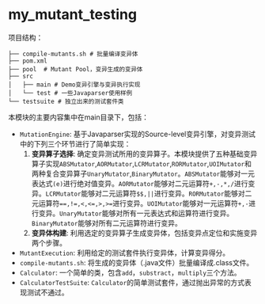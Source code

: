 # my_mutant_testing

项目结构：
```text
├── compile-mutants.sh # 批量编译变异体
├── pom.xml
├── pool  # Mutant Pool，变异生成的变异体
├── src     
│   ├── main # Demo变异引擎与变异执行实现
│   └── test # 一些Javaparser使用样例
└── testsuite # 独立出来的测试套件类
```

本模块的主要内容集中在main目录下，包括：

- `MutationEngine`: 基于Javaparser实现的Source-level变异引擎，对变异测试中的下列三个环节进行了简单实现：
    1. **变异算子选择**: 确定变异测试所用的变异算子。本模块提供了五种基础变异算子实现`ABSMutator`,`AORMutator`,`LCRMutator`,`RORMutator`,`UOIMutator`和两种复合变异算子`UnaryMutator`,`BinaryMutator`。`ABSMutator`能够对一元表达式`(e)`进行绝对值变异。`AORMutator`能够对二元运算符`+,-,*,/`进行变异。`LCRMutator`能够对二元运算符`$$,||`进行变异。`RORMutator`能够对二元运算符`==,!=,<,<=,>,>=`进行变异。`UOIMutator`能够对一元运算符`+,-`进行变异。`UnaryMutator`能够对所有一元表达式和运算符进行变异。`BinaryMutator`能够对所有二元运算符进行变异。
    2. **变异体构建**: 利用选定的变异算子生成变异体，包括变异点定位和实施变异两个步骤。
- `MutantExecution`: 利用给定的测试套件执行变异体，计算变异得分。
- `compile-mutants.sh`: 将生成的变异体（.java文件）批量编译成.class文件。
- `Calculator`: 一个简单的类，包含`add`，`substract`，`multiply`三个方法。
- `CalculatorTestSuite`: `Calculator`的简单测试套件，通过抛出异常的方式表现测试不通过。
